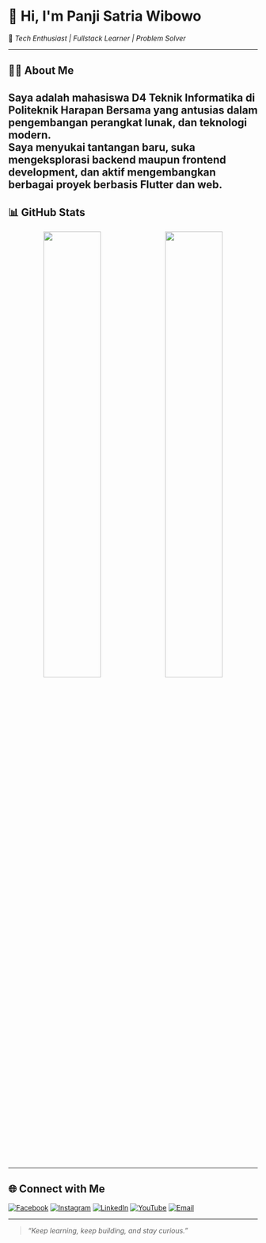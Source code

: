 # 👋 Hi, I'm **Panji Satria Wibowo**  
🌟 _Tech Enthusiast | Fullstack Learner | Problem Solver_

---

## 🧑‍💻 About Me
Saya adalah mahasiswa D4 Teknik Informatika di **Politeknik Harapan Bersama** yang antusias dalam pengembangan perangkat lunak, dan teknologi modern.  
Saya menyukai tantangan baru, suka mengeksplorasi backend maupun frontend development, dan aktif mengembangkan berbagai proyek berbasis Flutter dan web.
---

## 📊 GitHub Stats
<p align="center">
  <img src="https://github-readme-stats.vercel.app/api?username=panjisatria&show_icons=true&theme=radical" width="48%" />
  <img src="https://github-readme-stats.vercel.app/api/top-langs/?username=panjisatria&layout=compact&theme=radical" width="48%" />
</p>

---

## 🌐 Connect with Me

[![Facebook](https://img.shields.io/badge/Facebook-%231877F2.svg?logo=Facebook&logoColor=white&style=for-the-badge)](https://facebook.com/share/1AJB73UshA/)
[![Instagram](https://img.shields.io/badge/Instagram-%23E4405F.svg?logo=Instagram&logoColor=white&style=for-the-badge)](https://instagram.com/panjisatria20_?igsh=cWcya3drZXR0dXA2)
[![LinkedIn](https://img.shields.io/badge/LinkedIn-%230077B5.svg?logo=linkedin&logoColor=white&style=for-the-badge)](https://linkedin.com/in/panji-satria-wibowo-a9075b29a?utm_source=share&utm_campaign=share_via&utm_content=profile&utm_medium=android_app)
[![YouTube](https://img.shields.io/badge/YouTube-%23FF0000.svg?logo=YouTube&logoColor=white&style=for-the-badge)](https://youtube.com/@panjisatria7323)
[![Email](https://img.shields.io/badge/Email-D14836?logo=gmail&logoColor=white&style=for-the-badge)](mailto:panjimh565@gmail.com)

---

> _“Keep learning, keep building, and stay curious.”_

<!-- Proudly created with GPRM ( https://gprm.itsvg.in ) -->
